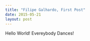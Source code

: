 ```yaml
---
title: "Filipe Galhardo, First Post"
date: 2015-05-21
layout: post
---
```


Hello World! Evereybody Dances!
